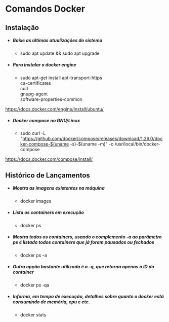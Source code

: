 # Comandos Docker

## Instalação
 * ##### Baixe as últimas atualizações do sistema
    * sudo apt update && sudo apt upgrade
 * ##### Para instalar o docker engine
    * sudo apt-get install apt-transport-https \
       ca-certificates \
       curl \
       gnupg-agent \
       software-properties-common
       
https://docs.docker.com/engine/install/ubuntu/

 * ##### Docker compose no GNU/Linux
    * sudo curl -L "https://github.com/docker/compose/releases/download/1.26.0/docker-compose-$(uname -s)-$(uname -m)" -o /usr/local/bin/docker-compose

https://docs.docker.com/compose/install/



## Histórico de Lançamentos

* ##### Mostra as imagens existentes na máquina
    * docker images
* ##### Lista os containers em execução
    * docker ps
* ##### Mostra todos os containers, usando o complemento ‐a ao parâmetro ps é listado todos containers que já foram pausados ou fechados
    * docker ps -a
* ##### Outra opção bastante utilizada é a ‐q, que retorna apenas o ID do container
    * docker ps ‐qa
* ##### Informa, em tempo de execução, detalhes sobre quanto o docker está consumindo de memória, cpu e etc.
    * docker stats

    
